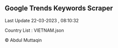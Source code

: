 

## Google Trends Keywords Scraper 
 
Last Update 22-03-2023 , 08:10:32

Country List :
VIETNAM.json



© Abdul Muttaqin 
